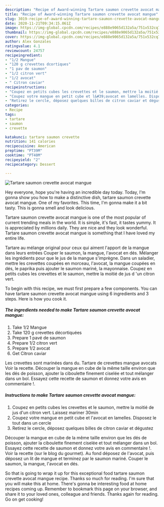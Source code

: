 ```yaml
---
description: "Recipe of Award-winning Tartare saumon crevette avocat mangue"
title: "Recipe of Award-winning Tartare saumon crevette avocat mangue"
slug: 3019-recipe-of-award-winning-tartare-saumon-crevette-avocat-mangue
date: 2020-11-21T09:34:15.061Z
image: https://img-global.cpcdn.com/recipes/e888e9065d132a5a/751x532cq70/tartare-saumon-crevette-avocat-mangue-photo-principale-de-la-recette.jpg
thumbnail: https://img-global.cpcdn.com/recipes/e888e9065d132a5a/751x532cq70/tartare-saumon-crevette-avocat-mangue-photo-principale-de-la-recette.jpg
cover: https://img-global.cpcdn.com/recipes/e888e9065d132a5a/751x532cq70/tartare-saumon-crevette-avocat-mangue-photo-principale-de-la-recette.jpg
author: Alex Gonzales
ratingvalue: 4.1
reviewcount: 24757
recipeingredient:
- "1/2 Mangue"
- "120 g crevettes dcortiques"
- "1 pav de saumon"
- "1/2 citron vert"
- "1/2 avocat"
- " Citron caviar"
recipeinstructions:
- "Coupez en petits cubes les crevettes et le saumon, mettre la moitié de jus d&#39;un citron vert. Laissez mariner 30min"
- "Coupez votre mangue en petit cube et l&#39;avocat en lamelles. Disposez le tout dans un cercle"
- "Retirez le cercle, déposez quelques billes de citron caviar et dégustez"
categories:
- Recipe
tags:
- tartare
- saumon
- crevette

katakunci: tartare saumon crevette 
nutrition: 141 calories
recipecuisine: American
preptime: "PT39M"
cooktime: "PT40M"
recipeyield: "2"
recipecategory: Dessert

---
```



![Tartare saumon crevette avocat mangue](https://img-global.cpcdn.com/recipes/e888e9065d132a5a/751x532cq70/tartare-saumon-crevette-avocat-mangue-photo-principale-de-la-recette.jpg)

Hey everyone, hope you're having an incredible day today. Today, I'm gonna show you how to make a distinctive dish, tartare saumon crevette avocat mangue. One of my favorites. This time, I'm gonna make it a bit tasty. This is gonna smell and look delicious.

Tartare saumon crevette avocat mangue is one of the most popular of current trending meals in the world. It is simple, it's fast, it tastes yummy. It is appreciated by millions daily. They are nice and they look wonderful. Tartare saumon crevette avocat mangue is something that I have loved my entire life.

Tartare au mélange original pour ceux qui aiment l&#39;apport de la mangue dans leurs entrées Couper le saumon, la mangue, l&#39;avocat en dés. Mélanger les ingrédients pour que le jus de la mangue s&#39;imprègne. Dans un saladier, mettre les crevettes coupées en morceau, l&#39;avocat, la mangue coupées en dés, le paprika puis ajouter le saumon mariné, la mayonnaise. Coupez en petits cubes les crevettes et le saumon, mettre la moitié de jus d &#39;un citron vert.


To begin with this recipe, we must first prepare a few components. You can have tartare saumon crevette avocat mangue using 6 ingredients and 3 steps. Here is how you cook it.

<!--inarticleads1-->

##### The ingredients needed to make Tartare saumon crevette avocat mangue:

1. Take 1/2 Mangue
1. Take 120 g crevettes décortiquées
1. Prepare 1 pavé de saumon
1. Prepare 1/2 citron vert
1. Prepare 1/2 avocat
1. Get  Citron caviar


Les crevettes sont marinées dans du. Tartare de crevettes mangue avocats Voir la recette. Découper la mangue en cube de la même taille environ que les dés de poisson, ajouter la ciboulette finement ciselée et tout mélanger dans un bol. Essayez cette recette de saumon et donnez votre avis en commentaire !. 

<!--inarticleads2-->

##### Instructions to make Tartare saumon crevette avocat mangue:

1. Coupez en petits cubes les crevettes et le saumon, mettre la moitié de jus d&#39;un citron vert. Laissez mariner 30min
1. Coupez votre mangue en petit cube et l&#39;avocat en lamelles. Disposez le tout dans un cercle
1. Retirez le cercle, déposez quelques billes de citron caviar et dégustez


Découper la mangue en cube de la même taille environ que les dés de poisson, ajouter la ciboulette finement ciselée et tout mélanger dans un bol. Essayez cette recette de saumon et donnez votre avis en commentaire !. Voir la recette (sur le blog du gourmet). Au fond déposez de l&#39;avocat, puis déposez un lit de mangue et terminez par le saumon mariné. Couper le saumon, la mangue, l&#39;avocat en dés. 

So that is going to wrap it up for this exceptional food tartare saumon crevette avocat mangue recipe. Thanks so much for reading. I'm sure that you will make this at home. There's gonna be interesting food at home recipes coming up. Remember to bookmark this page on your browser, and share it to your loved ones, colleague and friends. Thanks again for reading. Go on get cooking!
